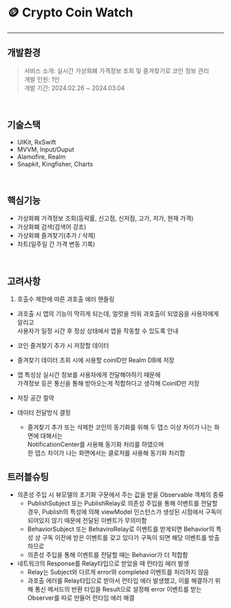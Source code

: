 # 🪙 Crypto Coin Watch

---
## 개발환경
> 서비스 소개: 실시간 가상화폐 가격정보 조회 및 즐겨찾기로 코인 정보 관리<br>
> 개발 인원: 1인<br>
> 개발 기간: 2024.02.26 ~ 2024.03.04

<br>

## 기술스택
- UIKit, RxSwift
- MVVM, Input/Ouput
- Alamofire, Realm
- Snapkit, Kingfisher, Charts

<br>

## 핵심기능
- 가상화폐 가격정보 조회(등락률, 신고점, 신저점, 고가, 저가, 현재 가격)
- 가상화폐 검색(검색어 강조)
- 가상화폐 즐겨찾기(추가 / 삭제)
- 차트(일주일 간 가격 변동 기록)

<br>

## 고려사항
1. 호출수 제한에 따른 과호출 에러 핸들링
  - 과호출 시 앱의 기능이 막히게 되는데, 얼럿을 띄워 과호출이 되었음을 사용자에게 알리고<br>사용자가 일정 시간 후 정상 상태에서 앱을 작동할 수 있도록 안내

-  코인 즐겨찾기 추가 시 저장할 데이터
  - 즐겨찾기 데이터 조회 시에 사용할 coinID만 Realm DB에 저장
  - 앱 특성상 실시간 정보를 사용자에게 전달해야하기 때문에<br>가격정보 등은 통신을 통해 받아오는게 적합하다고 생각해 CoinID만 저장
  - 저장 공간 절약
    

   
- 데이터 전달방식 결정
  - 즐겨찾기 추가 또는 삭제한 코인의 동기화를 위해 두 뎁스 이상 차이가 나는 화면에 대해서는<br>NotificationCenter를 사용해 동기화 처리를 하였으며<br>한 뎁스 차이가 나는 화면에서는 클로저를 사용해 동기화 처리함

## 트러블슈팅
- 의존성 주입 시 뷰모델의 초기화 구문에서 주는 값을 받을 Observable 객체의 종류
  - PublishSubject 또는 PublishRelay로 의존성 주입을 통해 이벤트를 전달할 경우, Publish의 특성에 의해 viewModel 인스턴스가 생성된 시점에서 구독이 되어있지 않기 때문에 전달된 이벤트가 무의미함
  - BehaviorSubject 또는 BehaviroRelay로 이벤트를 받게되면 Behavior의 특성 상 구독 이전에 받은 이벤트를 갖고 있다가 구독이 되면 해당 이벤트를 방출하므로
  - 의존성 주입을 통해 이벤트를 전달할 때는 Behavior가 더 적합함 
- 네트워크의 Response를 Relay타입으로 받았을 때 런타임 에러 발생
  - Relay는 Subject와 다르게 error와 completed 이벤트를 처리하지 않음
  - 과호출 에러를 Relay타입으로 받아서 런타입 에러 발생했고, 이를 해결하기 위해 통신 메서드의 반환 타입을 Result으로 설정해 error 이벤트를 받는 Observer를 따로 만들어 런타임 에러 해결
